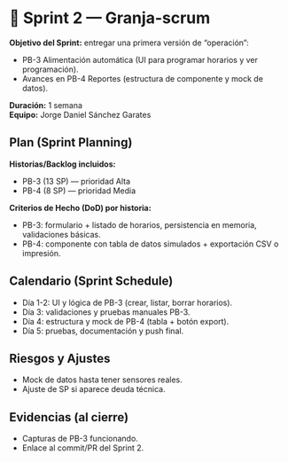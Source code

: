 # 🏁 Sprint 2 — Granja-scrum

**Objetivo del Sprint:** entregar una primera versión de “operación”:
- PB-3 Alimentación automática (UI para programar horarios y ver programación).
- Avances en PB-4 Reportes (estructura de componente y mock de datos).

**Duración:** 1 semana  
**Equipo:** Jorge Daniel Sánchez Garates

## Plan (Sprint Planning)
**Historias/Backlog incluidos:**  
- PB-3 (13 SP) — prioridad Alta  
- PB-4 (8 SP) — prioridad Media

**Criterios de Hecho (DoD) por historia:**
- PB-3: formulario + listado de horarios, persistencia en memoria, validaciones básicas.
- PB-4: componente con tabla de datos simulados + exportación CSV o impresión.

## Calendario (Sprint Schedule)
- Día 1-2: UI y lógica de PB-3 (crear, listar, borrar horarios).
- Día 3: validaciones y pruebas manuales PB-3.
- Día 4: estructura y mock de PB-4 (tabla + botón export).
- Día 5: pruebas, documentación y push final.

## Riesgos y Ajustes
- Mock de datos hasta tener sensores reales.
- Ajuste de SP si aparece deuda técnica.

## Evidencias (al cierre)
- Capturas de PB-3 funcionando.
- Enlace al commit/PR del Sprint 2.
